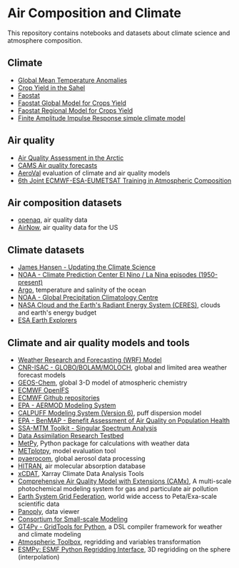 Air Composition and Climate
===========================
This repository contains notebooks and datasets about climate science and atmosphere composition.

## Climate
* [Global Mean Temperature Anomalies](globaltemp/global_temperature_anomaly.ipynb)
* [Crop Yield in the Sahel](iia/fao/crop_production.ipynb)
* [Faostat](iia/fao/faostat.ipynb)
* [Faostat Global Model for Crops Yield](iia/fao/faostat_global_model.ipynb)
* [Faostat Regional Model for Crops Yield](iia/fao/faostat_world_regions.ipynb)  
* [Finite Amplitude Impulse Response simple climate model](https://docs.fairmodel.net/en/latest/#)  

## Air quality
* [Air Quality Assessment in the Arctic](iia/arctic/air_quality_arctic.ipynb)
* [CAMS Air quality forecasts](iia/arctic/cams_pm10_monitoring.ipynb)  
* [AeroVal](https://aeroval.met.no/) evaluation of climate and air quality models
* [6th Joint ECMWF-ESA-EUMETSAT Training in Atmospheric Composition](https://github.com/ecmwf-training/2024-cams-act6-training)

## Air composition datasets
* [openaq](https://openaq.org/), air quality data
* [AirNow](https://www.airnow.gov/), air quality data for the US   

## Climate datasets
* [James Hansen - Updating the Climate Science](https://www.columbia.edu/~jeh1/Data/)
* [NOAA - Climate Prediction Center El Nino / La Nina episodes (1950-present)](https://origin.cpc.ncep.noaa.gov/products/analysis_monitoring/ensostuff/ONI_v5.php)  
* [Argo](https://argo.ucsd.edu/), temperature and salinity of the ocean  
* [NOAA - Global Precipitation Climatology Centre](https://psl.noaa.gov/data/gridded/data.gpcc.html)
* [NASA Cloud and the Earth's Radiant Energy System (CERES)](https://ceres.larc.nasa.gov/), clouds and earth's energy budget
* [ESA Earth Explorers](https://www.esa.int/Applications/Observing_the_Earth/FutureEO/Earth_Explorers_ESA_s_pioneering_science_missions_for_Earth)

## Climate and air quality models and tools
* [Weather Research and Forecasting (WRF) Model](https://www.mmm.ucar.edu/models/wrf)  
* [CNR-ISAC - GLOBO/BOLAM/MOLOCH](https://www.isac.cnr.it/dinamica/projects/forecasts/), global and limited area weather forecast models
* [GEOS-Chem](https://geoschem.github.io/), global 3-D model of atmospheric chemistry  
* [ECMWF OpenIFS](https://confluence.ecmwf.int/display/OIFS)  
* [ECMWF Github repositories](https://github.com/ecmwf)  
* [EPA - AERMOD Modeling System](https://www.epa.gov/scram/air-quality-dispersion-modeling-preferred-and-recommended-models)  
* [CALPUFF Modeling System (Version 6)](https://calpuff.org/), puff dispersion model
* [EPA - BenMAP - Benefit Assessment of Air Quality on Population Health](https://www.epa.gov/benmap)   
* [SSA-MTM Toolkit - Singular Spectrum Analysis](https://dept.atmos.ucla.edu/tcd/ssa-mtm-toolkit)  
* [Data Assimilation Research Testbed](https://dart.ucar.edu/)  
* [MetPy](https://unidata.github.io/MetPy/latest/index.html), Python package for calculations with weather data  
* [METplotpy](https://metplotpy.readthedocs.io/en/latest/index.html), model evaluation tool
* [pyaerocom](https://pyaerocom.readthedocs.io/en/latest/index.html#), global aerosol data processing  
* [HITRAN](https://hitran.org/), air molecular absorption database  
* [xCDAT](https://xcdat.readthedocs.io/en/latest/index.html), Xarray Climate Data Analysis Tools  
* [Comprehensive Air Quality Model with Extensions (CAMx)](https://www.camx.com/), A multi-scale photochemical modeling system for gas and particulate air pollution  
* [Earth System Grid Federation](https://esgf.github.io/index.html), world wide access to Peta/Exa-scale scientific data  
* [Panoply](https://www.giss.nasa.gov/tools/panoply/download/), data viewer
* [Consortium for Small-scale Modeling](https://www.cosmo-model.org/content/default.htm)
* [GT4Py - GridTools for Python](https://gridtools.github.io/gt4py/latest/index.html#), a DSL compiler framework for weather and climate modeling
* [Atmospheric Toolbox](https://atmospherictoolbox.org/), regridding and variables transformation
* [ESMPy: ESMF Python Regridding Interface](https://earthsystemmodeling.org/esmpy/), 3D regridding on the sphere (interpolation)
